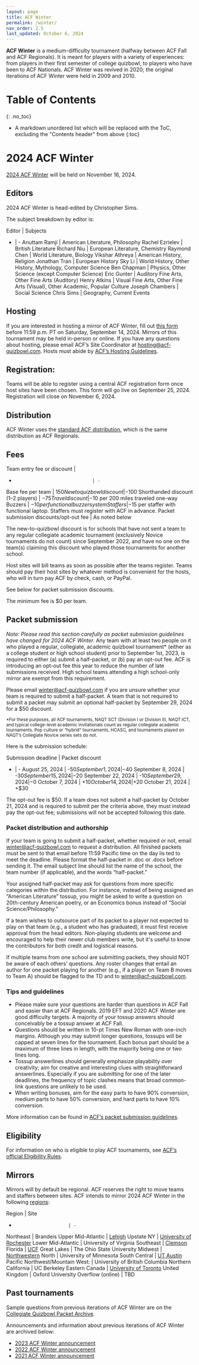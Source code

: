 ```yaml
---
layout: page
title: ACF Winter
permalink: /winter/
nav_order: 2.5
last_updated: October 6, 2024
---
```


**ACF Winter** is a medium-difficulty tournament (halfway between ACF Fall and ACF Regionals). It is meant for players with a variety of experiences: from players in their first semester of college quizbowl, to players who have been to ACF Nationals. ACF Winter was revived in 2020; the original iterations of ACF Winter were held in 2009 and 2010.

# Table of Contents
{: .no_toc}
* A markdown unordered list which will be replaced with the ToC, excluding the "Contents header" from above
{:toc}

# 2024 ACF Winter
[2024 ACF Winter](https://hsquizbowl.org/forums/viewtopic.php?t=28150) will be held on November 16, 2024.

## Editors
2024 ACF Winter is head-edited by Christopher Sims.

The subject breakdown by editor is:

Editor | Subjects
- | -
Anuttam Ramji          | American Literature, Philosophy
Rachel Ezrielev             | British Literature
Richard Niu              | European Literature, Chemistry
Raymond Chen               | World Literature, Biology
Vikshar Athreya              | American History, Religion
Jonathan Tran              | European History
Sky Li             | World History, Other History, Mythology, Computer Science
Ben Chapman        | Physics, Other Science (except Computer Science)
Eric Gunter         | Auditory Fine Arts, Other Fine Arts (Auditory)
Henry Atkins           | Visual Fine Arts, Other Fine Arts (Visual), Other Academic, Popular Culture
Joseph Chambers | Social Science
Chris Sims | Geography, Current Events

## Hosting

If you are interested in hosting a mirror of ACF Winter, fill out [this form](https://forms.gle/QbXuzreWWRNmCqL88) before 11:59 p.m. PT on Saturday, September 14, 2024. Mirrors of this tournament may be held in-person or online. If you have any questions about hosting, please email ACF’s Site Coordinator at hosting@acf-quizbowl.com. Hosts must abide by [ACF’s Hosting Guidelines](https://acf-quizbowl.com/hosting-guidelines/).


## Registration:

Teams will be able to register using a central ACF registration form once host sites have been chosen. This form will go live on September 25, 2024. Registration will close on November 6, 2024.

## Distribution
ACF Winter uses the [standard ACF distribution](/distribution), which is the same distribution as ACF Regionals.

## Fees

Team entry fee or discount         |
-                                  | -
Base fee per team                  | $150
New to quizbowl discount           | −$100
Shorthanded discount (1–2 players) | −$75
Travel discount                    | −$10 per 200 miles traveled one-way
Buzzers                            | −$10 per functional buzzer system
Staffers                           | −$15 per staffer with functional laptop. Staffers must register with ACF in advance.
Packet submission discounts/opt-out fee | As noted below

The new-to-quizbowl discount is for schools that have not sent a team to any regular collegiate academic tournament (exclusively Novice tournaments do not count) since September 2022, and have no one on the team(s) claiming this discount who played those tournaments for another school.

Host sites will bill teams as soon as possible after the teams register. Teams should pay their host sites by whatever method is convenient for the hosts, who will in turn pay ACF by check, cash, or PayPal.

See below for packet submission discounts.

The minimum fee is $0 per team.

## Packet submission

<i>Note: Please read this section carefully as packet submission guidelines have changed for 2024 ACF Winter.</i>
Any team with at least two people on it who played a regular, collegiate, academic quizbowl tournament* (either as a college student or high school student) prior to September 1st, 2023, is required to either (a) submit a half-packet, or (b) pay an opt-out fee. ACF is introducing an opt-out fee this year to reduce the number of late submissions received. High school teams attending a high school-only mirror are exempt from this requirement.

Please email [winter@acf-quizbowl.com](mailto:winter@acf-quizbowl.com) if you are unsure whether your team is required to submit a half-packet. A team that is not required to submit a packet may submit an optional half-packet by September 29, 2024 for a $50 discount.

<small>\*For these purposes, all ACF tournaments, NAQT SCT (Division I or Division II), NAQT ICT, and typical college-level academic invitationals count as regular collegiate academic tournaments. Pop culture or “hybrid” tournaments, HCASC, and tournaments played on NAQT’s Collegiate Novice series sets do not.</small>

Here is the submission schedule:

Submission deadline | Packet discount
- | -
August 25, 2024 | -$50
September 1, 2024 | -$40
September 8, 2024 | -$30
September 15, 2024 | -$20
September 22, 2024 | -$10
September 29, 2024 | -$0
October 7, 2024 | +$10
October 14, 2024 | +$20
October 21, 2024 | +$30

The opt-out fee is $50. If a team does not submit a half-packet by October 21, 2024 and is required to submit per the criteria above, they must instead pay the opt-out fee; submissions will not be accepted following this date.

### Packet distribution and authorship

If your team is going to submit a half-packet, whether required or not, email [winter@acf-quizbowl.com](mailto:winter@acf-quizbowl.com) to request a distribution. All finished packets must be sent to that email before 11:59 Pacific time on the day lis ted to meet the deadline. Please format the half-packet in .doc or .docx before sending it. The email subject line should list the name of the school, the team number (if applicable), and the words “half-packet.”

Your assigned half-packet may ask for questions from more specific categories within the distribution. For instance, instead of being assigned an “American Literature” tossup, you might be asked to write a question on 20th-century American poetry, or an Economics bonus instead of “Social Science/Philosophy.”

If a team wishes to outsource part of its packet to a player not expected to play on that team (e.g., a student who has graduated), it must first receive approval from the head editors. Non-playing students are welcome and encouraged to help their newer club members write, but it's useful to know the contributors for both credit and logistical reasons.

If multiple teams from one school are submitting packets, they should NOT be aware of each others’ questions. Any roster changes that entail an author for one packet playing for another (e.g., if a player on Team B moves to Team A) should be flagged to the TD and to [winter@acf-quizbowl.com](mailto:winter@acf-quizbowl.com).

### Tips and guidelines
<!-- todo: note that in different years, editors may have different philosophies, subject to change -->

- Please make sure your questions are harder than questions in ACF Fall and easier than at ACF Regionals. 2019 EFT and 2020 ACF Winter are good difficulty targets. A majority of your tossup answers should conceivably be a tossup answer at ACF Fall.
- Questions should be written in 10-pt Times New Roman with one-inch margins. Although you may submit longer questions, tossups will be capped at seven lines for the tournament. Each bonus part should be a maximum of three lines in length, with the majority being one or two lines long.
- Tossup answerlines should generally emphasize playability over creativity; aim for creative and interesting clues with straightforward answerlines. Especially if you are submitting for one of the later deadlines, the frequency of topic clashes means that broad common-link questions are unlikely to be used.
- When writing bonuses, aim for the easy parts to have 90% conversion, medium parts to have 50% conversion, and hard parts to have 10% conversion.

More information can be found in [ACF’s packet submission guidelines](/packet-submission-guidelines).

## Eligibility
For information on who is eligible to play ACF tournaments, see [ACF’s official Eligibility Rules](/eligibility-rules).

## Mirrors
Mirrors will by default be regional. ACF reserves the right to move teams and staffers between sites. ACF intends to mirror 2024 ACF Winter in the following [regions](/hosting-guidelines#regions-according-to-acf):

Region                    | Site
-                         | - 
Northeast                 | Brandeis
Upper Mid-Atlantic        | [Lehigh](https://hsquizbowl.org/forums/viewtopic.php?t=28375)
Upstate NY                | [University of Rochester](https://hsquizbowl.org/forums/viewtopic.php?t=28393)
Lower Mid-Atlantic        | University of Virginia
Southeast                 | [Clemson](https://hsquizbowl.org/forums/viewtopic.php?p=402337#p402337)
Florida                   | [UCF](https://hsquizbowl.org/forums/viewtopic.php?p=402352#p402352)
Great Lakes               | The Ohio State University
Midwest                   | [Northwestern](https://hsquizbowl.org/forums/viewtopic.php?t=28389)
North                     | University of Minnesota
South Central             | [UT Austin](https://hsquizbowl.org/forums/viewtopic.php?p=402359#p402359)
Pacific Northwest/Mountain West:    | University of British Columbia
Northern California       | UC Berkeley
Eastern Canada            | [University of Toronto](https://hsquizbowl.org/forums/viewtopic.php?p=402393#p402393)
United Kingdom            | Oxford University
Overflow (online)         | TBD

## Past tournaments
Sample questions from previous iterations of ACF Winter are on the [Collegiate Quizbowl Packet Archive](http://hsquizbowl.org/db/questionsets/search/?name=ACF+Winter&col=1&season=&archived=y).

Announcements and information about previous iterations of ACF Winter are archived below:

* [2023 ACF Winter announcement](/tournaments/archive/2023/ACF%20Winter)
* [2022 ACF Winter announcement](/tournaments/archive/2022/ACF%20Winter)
* [2021 ACF Winter announcement](/tournaments/archive/2021/ACF%20Winter)
